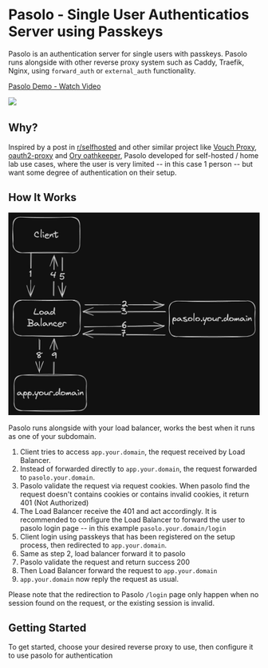 # Pasolo - Single User Authenticatios Server using Passkeys

Pasolo is an authentication server for single users with passkeys. Pasolo runs alongside with other reverse proxy system such as Caddy, Traefik,  Nginx, using `forward_auth` or `external_auth` functionality.

<div>
    <a href="https://www.loom.com/share/4da6df49c2af4eb6a1007b87c7e4ed9b">
      <p>Pasolo Demo - Watch Video</p>
    </a>
    <a href="https://www.loom.com/share/4da6df49c2af4eb6a1007b87c7e4ed9b">
      <img style="max-width:300px;" src="https://cdn.loom.com/sessions/thumbnails/4da6df49c2af4eb6a1007b87c7e4ed9b-ae91bcddd7180d64-full-play.gif">
    </a>
  </div>

## Why?

Inspired by a post in [r/selfhosted](https://www.reddit.com/r/selfhosted/comments/1f7fith/passkeys/) and other similar project like [Vouch Proxy](https://github.com/vouch/vouch-proxy), [oauth2-proxy](https://oauth2-proxy.github.io/oauth2-proxy/) and [Ory oathkeeper](https://www.ory.sh/docs/oathkeeper), Pasolo developed for self-hosted / home lab use cases, where the user is very limited -- in this case 1 person -- but want some degree of authentication on their setup.

## How It Works

![Pasolo Network Illustration](/docs/static/img/pasolo-network-illustration.png)

Pasolo runs alongside with your load balancer, works the best when it runs as one of your subdomain.

1. Client tries to access `app.your.domain`, the request received by Load Balancer.
2. Instead of forwarded directly to `app.your.domain`, the request forwarded to `pasolo.your.domain`.
3. Pasolo validate the request via request cookies. When pasolo find the request doesn't contains cookies or contains invalid cookies, it return 401 (Not Authorized)
4. The Load Balancer receive the 401 and act accordingly. It is recommended to configure the Load Balancer to forward the user to pasolo login page -- in this example `pasolo.your.domain/login`
5. Client login using passkeys that has been registered on the setup process, then redirected to `app.your.domain`.
6. Same as step 2, load balancer forward it to pasolo
7. Pasolo validate the request and return success 200
8. Then Load Balancer forward the request to `app.your.domain`
9. `app.your.domain` now reply the request as usual.

Please note that the redirection to Pasolo `/login` page only happen when no session found on the request, or the existing session is invalid.

## Getting Started

To get started, choose your desired reverse proxy to use, then configure it to use pasolo for authentication
